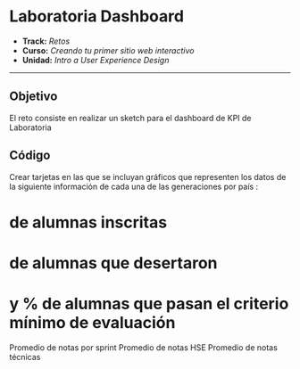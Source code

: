 # Laboratoria Dashboard

* **Track:** _Retos_
* **Curso:** _Creando tu primer sitio web interactivo_
* **Unidad:** _Intro a User Experience Design_

***

## Objetivo

   El reto consiste en realizar un sketch para el dashboard de KPI de Laboratoria

## Código

  Crear tarjetas en las que se incluyan gráficos que representen los datos de la siguiente información de cada una de las generaciones por país :

 # de alumnas inscritas
 # de alumnas que desertaron
 # y % de alumnas que pasan el criterio mínimo de evaluación
 Promedio de notas por sprint
 Promedio de notas HSE
 Promedio de notas técnicas
